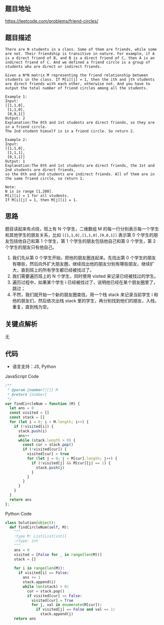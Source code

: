 ## 题目地址
https://leetcode.com/problems/friend-circles/

## 题目描述
```
There are N students in a class. Some of them are friends, while some are not. Their friendship is transitive in nature. For example, if A is a direct friend of B, and B is a direct friend of C, then A is an indirect friend of C. And we defined a friend circle is a group of students who are direct or indirect friends.

Given a N*N matrix M representing the friend relationship between students in the class. If M[i][j] = 1, then the ith and jth students are direct friends with each other, otherwise not. And you have to output the total number of friend circles among all the students.

Example 1:
Input: 
[[1,1,0],
 [1,1,0],
 [0,0,1]]
Output: 2
Explanation:The 0th and 1st students are direct friends, so they are in a friend circle. 
The 2nd student himself is in a friend circle. So return 2.

Example 2:
Input: 
[[1,1,0],
 [1,1,1],
 [0,1,1]]
Output: 1
Explanation:The 0th and 1st students are direct friends, the 1st and 2nd students are direct friends, 
so the 0th and 2nd students are indirect friends. All of them are in the same friend circle, so return 1.

Note:
N is in range [1,200].
M[i][i] = 1 for all students.
If M[i][j] = 1, then M[j][i] = 1.
```

## 思路

题目读起来有点绕，班上有 N 个学生，二维数组 M 的每一行分别表示每一个学生和其他学生的朋友关系，比如 `[[1,1,0],[1,1,0],[0,0,1]]` 表示第 0 个学生的朋友包括他自己和第 1 个学生，第 1 个学生的朋友包括他自己和第 0 个学生，第 2 个学生的朋友只有他自己。

1. 我们先从第 0 个学生开始，把他的朋友圈连起来。先找出第 0 个学生的朋友有哪些，然后向外扩大朋友圈，继续找出他的朋友分别有哪些朋友，继续扩大，直到班上的所有学生都已经被找过了。
2. 我们需要遍历班上的 N 个学生，同时使用 visited 来记录已经被找过的学生。
3. 遍历过程中，如果某个学生 i 已经被找过了，说明他已经在某个朋友圈里了，跳过；
4. 不然，我们就开始一个新的朋友圈查找，用一个栈 stack 来记录当前学生 i 和他的朋友们，然后依次出栈 stack 里的学生，再分别找到他们的朋友，入栈，重复，直到栈为空。

## 关键点解析

无

## 代码

* 语言支持：JS, Python

JavaScript Code
```js
/**
 * @param {number[][]} M
 * @return {number}
 */
var findCircleNum = function (M) {
  let ans = 0
  const visited = []
  const stack = []
  for (let i = 0; i < M.length; i++) {
    if (!visited[i]) {
      stack.push(i)
      ans++
      while (stack.length > 0) {
        const cur = stack.pop()
        if (!visited[cur]) {
          visited[cur] = true
          for (let j = 0; j < M[cur].length; j++) {
            if (!visited[j] && M[cur][j] == 1) {
              stack.push(j)
            }
          }
        }
      }
    }
  }
  return ans
};
```

Python Code
```py
class Solution(object):
  def findCircleNum(self, M):
    """
    :type M: List[List[int]]
    :rtype: int
    """
    ans = 0
    visited = [False for _ in range(len(M))]
    stack = []
    
    for i in range(len(M)):
      if visited[i] == False:
        ans += 1
        stack.append(i)
        while len(stack) > 0:
          cur = stack.pop()
          if visited[cur] == False:
            visited[cur] = True
            for j, val in enumerate(M[cur]):
              if visited[j] == False and val == 1:
                stack.append(j)
    return ans
```
